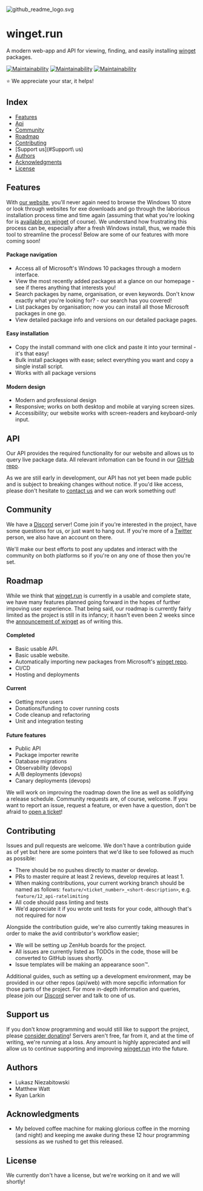 ![github_readme_logo.svg](https://cdn.discordapp.com/attachments/697810943714918430/716269042414911558/wingetdotrun_blue_logo.png)

# winget.run
A modern web-app and API for viewing, finding, and easily installing [winget](https://github.com/microsoft/winget-pkgs) packages.

[![Maintainability](https://api.codeclimate.com/v1/badges/8a74621e634a6e9b9561/maintainability)]()
[![Maintainability](https://api.codeclimate.com/v1/badges/8a74621e634a6e9b9561/maintainability)]()
[![Maintainability](https://api.codeclimate.com/v1/badges/8a74621e634a6e9b9561/maintainability)]()

:star: We appreciate your star, it helps!

## Index
- [Features](#Features)
- [Api](#Api)
- [Community](#Community)
- [Roadmap](#Roadmap)
- [Contributing](#Contributing)
- [Support us](#Support\ us)
- [Authors](#Authors)
- [Acknowledgments](#Acknowledgments)
- [License](#License)

## Features
With [our website](), you'll never again need to browse the Windows 10 store or look through websites for exe downloads and go through the laborious installation process time and time again (assuming that what you're looking for is [available on winget]() of course). We understand how frustrating this process can be, especially after a fresh Windows install, thus, we made this tool to streamline the process! Below are some of our features with more coming soon!

#### Package navigation
- Access all of Microsoft's Windows 10 packages through a modern interface.
- View the most recently added packages at a glance on our homepage - see if theres anything that interests you!
- Search packages by name, organisation, or even keywords. Don't know exactly what you're looking for? - our search has you covered!
- List packages by organisation; now you can install all those Microsoft packages in one go.
- View detailed package info and versions on our detailed package pages.

#### Easy installation
- Copy the install command with one click and paste it into your terminal - it's that easy!
- Bulk install packages with ease; select everything you want and copy a single install script.
- Works with all package versions

#### Modern design
- Modern and professional design
- Responsive; works on both desktop and mobile at varying screen sizes.
- Accessibility; our website works with screen-readers and keyboard-only input.

## API
Our API provides the required functionality for our website and allows us to query live package data. All relevant infomation can be found in our [GitHub repo]().

As we are still early in development, our API has not yet been made public and is subject to breaking changes without notice. If you'd like access, please don't hesitate to [contact us]() and we can work something out!

## Community
We have a [Discord]() server! Come join if you're interested in the project, have some questions for us, or just want to hang out. If you're more of a [Twitter]() person, we also have an account on there.

We'll make our best efforts to post any updates and interact with the community on both platforms so if you're on any one of those then you're set.

## Roadmap
While we think that [winget.run]() is currently in a usable and complete state, we have many features planned going forward in the hopes of further impoving user experience. That being said, our roadmap is currently fairly limited as the project is still in its infancy; it hasn't even been 2 weeks since the [announcement of winget]() as of writing this.

#### Completed
- Basic usable API.
- Basic usable website.
- Automatically importing new packages from Microsoft's [winget repo]().
- CI/CD
- Hosting and deployments

#### Current 
- Getting more users
- Donations/funding to cover running costs
- Code cleanup and refactoring
- Unit and integration testing

#### Future features
- Public API
- Package importer rewrite
- Database migrations
- Observability (devops)
- A/B deployments (devops)
- Canary deployments (devops)

We will work on improving the roadmap down the line as well as solidifying a release schedule. Community requests are, of course, welcome. If you want to report an issue, request a feature, or even have a question, don't be afraid to [open a ticket]()!

## Contributing
Issues and pull requests are welcome. We don't have a contribution guide as of yet but here are some pointers that we'd like to see followed as much as possible:
- There should be no pushes directly to master or develop.
- PRs to master require at least 2 reviews, develop requires at least 1.
- When making contributions, your current working branch should be named as follows: `feature/<ticket_number>_<short-description>`, e.g. `feature/12_api-ratelimiting`
- All code should pass linting and tests
- We'd appreciate it if you wrote unit tests for your code, although that's not required for now

Alongside the contribution guide, we're also currently taking measures in order to make the avid contributor's workflow easier;
- We will be setting up ZenHub boards for the project.
- All issues are currently listed as TODOs in the code, those will be converted to GitHub issues shortly.
- Issue templates will be making an appearance soon™.

Additional guides, such as setting up a development environment, may be provided in our other repos (api/web) with more sepcific information for those parts of the project. For more in-depth information and queries, please join our [Discord]() server and talk to one of us.

## Support us
If you don't know programming and would still like to support the project, please [consider donating]()! Servers aren't free, far from it, and at the time of writing, we're running at a loss. Any amount is highly appreciated and will allow us to continue supporting and improving [winget.run]() into the future.

## Authors
- Lukasz Niezabitowski
- Matthew Watt
- Ryan Larkin

## Acknowledgments
- My beloved coffee machine for making glorious coffee in the morning (and night) and keeping me awake during these 12 hour programming sessions as we rushed to get this released.

## License
We currently don't have a license, but we're working on it and we will shortly!
